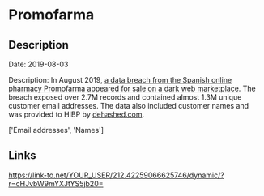 # Promofarma

## Description

Date: 2019-08-03

Description:
In August 2019, <a href="https://www.zdnet.com/article/data-of-21-million-mixcloud-users-put-up-for-sale-on-the-dark-web/" target="_blank" rel="noopener">a data breach from the Spanish online pharmacy Promofarma appeared for sale on a dark web marketplace</a>. The breach exposed over 2.7M records and contained almost 1.3M unique customer email addresses. The data also included customer names and was provided to HIBP by <a href="https://dehashed.com/" target="_blank" rel="noopener">dehashed.com</a>.


['Email addresses', 'Names']

## Links

https://link-to.net/YOUR_USER/212.42259066625746/dynamic/?r=cHJvbW9mYXJtYS5jb20=